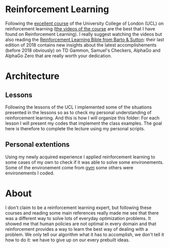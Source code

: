# Reinforcement Learning
Following the [excellent course](http://www0.cs.ucl.ac.uk/staff/d.silver/web/Teaching.html) of the University College of London (UCL) on reinforcement learning ([the videos of the course](https://www.youtube.com/watch?v=2pWv7GOvuf0&list=PLqYmG7hTraZDM-OYHWgPebj2MfCFzFObQ) are the best that I have found on Reinforcement Learning). I really suggest watching the videos but also reading the [Reinforcement Learning Bible from Barto & Sutton](http://www.incompleteideas.net/book/RLbook2018.pdf): their last edition of 2018 contains new insights about the latest accomplishements (before 2018 obviously) on TD Gammon, Samuel's Checkers, AlphaGo and AlphaGo Zero that are really worth your dedication.

# Architecture
## Lessons
Following the lessons of the UCL I implemented some of the situations presented in the lessons so as to check my personal understanding of reinforcement learning. And this is how I will organize this folder: For each lesson I will present my codes that implement the class examples. The goal here is therefore to complete the lecture using my personal scripts.
## Personal extentions
Using my newly acquired experience I applied reinforcement learning to some cases of my own to check if it was able to solve some environements. Some of the environement come from [gym](https://gym.openai.com/) some others were environements I coded.

# About
I don't claim to be a reinforcement learning expert, but following these courses and reading some main references really made me see that there was a different way to solve lots of everyday optimization problems. It showed me that human policies are not optimal in every domain and that reinforcement provides a way to learn the best way of dealing with a problem. We only tell our algorithm what it has to accomplish, we don't tell it how to do it: we have to give up on our every prebuilt ideas.


